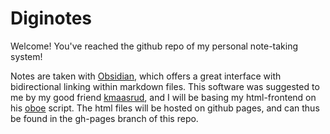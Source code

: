 # Diginotes
Welcome! You've reached the github repo of my personal note-taking system!

Notes are taken with [Obsidian](https://obsidian.md/), which offers a great interface with bidirectional linking within markdown files. This software was suggested to me by my good friend [kmaasrud](https://github.com/kmaasrud), and I will be basing my html-frontend on his [oboe](https://github.com/kmaasrud/oboe) script.
The html files will be hosted on github pages, and can thus be found in the gh-pages branch of this repo.